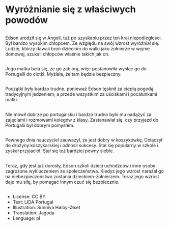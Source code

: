 # Wyróżnianie się z właściwych powodów

##
Edson urodził się w Angoli, tuż po uzyskaniu przez ten kraj niepodległości. Był bardzo wysokim chłopcem. Ze względu na swój wzrost wyróżniał się. Ludzie, którzy dawali broń dzieciom do walki jako żołnierze w wojnie domowej, szukali chłopców właśnie takich jak on.

##
Jego matka bała się, że go zabiorą, więc postanowiła wysłać go do Portugalii do ciotki. Myślała, że tam będzie bezpieczny.

##
Początki były bardzo trudne, ponieważ Edson tęsknił za ciepłą pogodą, tradycyjnym jedzeniem, a przede wszystkim za uściskami i pocałunkami matki.

##
Nie mówił dobrze po portugalsku i bardzo trudno było mu nadążyć za zajęciami i rozmowami kolegów z klasy. Zastanawiał się, czy przyjazd do Portugalii był dobrym pomysłem.

##
Pewnego dnia nauczyciel zauważył, że jest dobry w koszykówkę. Dołączył do drużyny koszykarskiej i odnosił sukcesy. Stał się popularny w szkole i zyskał przyjaciół. Stał się też bardziej pewny siebie.

##
Teraz, gdy jest już dorosły, Edson szkoli dzieci uchodźców i inne osoby zagrożone wykluczeniem ze społeczeństwa. Kiedyś jego wzrost narażał go na niebezpieczeństwo zostania dzieckiem-żołnierzem. Teraz jego wzrost daje mu siłę, by pomagać innym czuć się bezpiecznie.

##
* License: CC BY
* Text: LIDA Portugal
* Illustration: Sunniva Høiby-Øiset
* Translation: Jagoda
* Language: pl
